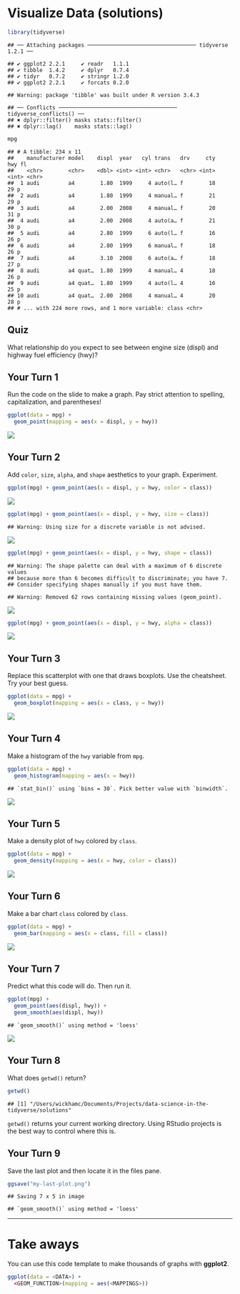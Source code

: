 Visualize Data (solutions)
================

<!-- This file by Charlotte Wickham is licensed under a Creative Commons Attribution 4.0 International License, adapted from the orignal work at https://github.com/rstudio/master-the-tidyverse by RStudio. -->
``` r
library(tidyverse)
```

    ## ── Attaching packages ────────────────────────────────── tidyverse 1.2.1 ──

    ## ✔ ggplot2 2.2.1     ✔ readr   1.1.1
    ## ✔ tibble  1.4.2     ✔ dplyr   0.7.4
    ## ✔ tidyr   0.7.2     ✔ stringr 1.2.0
    ## ✔ ggplot2 2.2.1     ✔ forcats 0.2.0

    ## Warning: package 'tibble' was built under R version 3.4.3

    ## ── Conflicts ───────────────────────────────────── tidyverse_conflicts() ──
    ## ✖ dplyr::filter() masks stats::filter()
    ## ✖ dplyr::lag()    masks stats::lag()

``` r
mpg
```

    ## # A tibble: 234 x 11
    ##    manufacturer model    displ  year   cyl trans   drv     cty   hwy fl   
    ##    <chr>        <chr>    <dbl> <int> <int> <chr>   <chr> <int> <int> <chr>
    ##  1 audi         a4        1.80  1999     4 auto(l… f        18    29 p    
    ##  2 audi         a4        1.80  1999     4 manual… f        21    29 p    
    ##  3 audi         a4        2.00  2008     4 manual… f        20    31 p    
    ##  4 audi         a4        2.00  2008     4 auto(a… f        21    30 p    
    ##  5 audi         a4        2.80  1999     6 auto(l… f        16    26 p    
    ##  6 audi         a4        2.80  1999     6 manual… f        18    26 p    
    ##  7 audi         a4        3.10  2008     6 auto(a… f        18    27 p    
    ##  8 audi         a4 quat…  1.80  1999     4 manual… 4        18    26 p    
    ##  9 audi         a4 quat…  1.80  1999     4 auto(l… 4        16    25 p    
    ## 10 audi         a4 quat…  2.00  2008     4 manual… 4        20    28 p    
    ## # ... with 224 more rows, and 1 more variable: class <chr>

Quiz
----

What relationship do you expect to see between engine size (displ) and highway fuel efficiency (hwy)?

Your Turn 1
-----------

Run the code on the slide to make a graph. Pay strict attention to spelling, capitalization, and parentheses!

``` r
ggplot(data = mpg) +
  geom_point(mapping = aes(x = displ, y = hwy))
```

![](01-Visualize-solutions_files/figure-markdown_github/unnamed-chunk-2-1.png)

Your Turn 2
-----------

Add `color`, `size`, `alpha`, and `shape` aesthetics to your graph. Experiment.

``` r
ggplot(mpg) + geom_point(aes(x = displ, y = hwy, color = class))
```

![](01-Visualize-solutions_files/figure-markdown_github/unnamed-chunk-3-1.png)

``` r
ggplot(mpg) + geom_point(aes(x = displ, y = hwy, size = class))
```

    ## Warning: Using size for a discrete variable is not advised.

![](01-Visualize-solutions_files/figure-markdown_github/unnamed-chunk-3-2.png)

``` r
ggplot(mpg) + geom_point(aes(x = displ, y = hwy, shape = class))
```

    ## Warning: The shape palette can deal with a maximum of 6 discrete values
    ## because more than 6 becomes difficult to discriminate; you have 7.
    ## Consider specifying shapes manually if you must have them.

    ## Warning: Removed 62 rows containing missing values (geom_point).

![](01-Visualize-solutions_files/figure-markdown_github/unnamed-chunk-3-3.png)

``` r
ggplot(mpg) + geom_point(aes(x = displ, y = hwy, alpha = class))
```

![](01-Visualize-solutions_files/figure-markdown_github/unnamed-chunk-3-4.png)

Your Turn 3
-----------

Replace this scatterplot with one that draws boxplots. Use the cheatsheet. Try your best guess.

``` r
ggplot(data = mpg) +
  geom_boxplot(mapping = aes(x = class, y = hwy))
```

![](01-Visualize-solutions_files/figure-markdown_github/unnamed-chunk-4-1.png)

Your Turn 4
-----------

Make a histogram of the `hwy` variable from `mpg`.

``` r
ggplot(data = mpg) +
  geom_histogram(mapping = aes(x = hwy))
```

    ## `stat_bin()` using `bins = 30`. Pick better value with `binwidth`.

![](01-Visualize-solutions_files/figure-markdown_github/unnamed-chunk-5-1.png)

Your Turn 5
-----------

Make a density plot of `hwy` colored by `class`.

``` r
ggplot(data = mpg) +
  geom_density(mapping = aes(x = hwy, color = class))
```

![](01-Visualize-solutions_files/figure-markdown_github/unnamed-chunk-6-1.png)

Your Turn 6
-----------

Make a bar chart `class` colored by `class`.

``` r
ggplot(data = mpg) +
  geom_bar(mapping = aes(x = class, fill = class))
```

![](01-Visualize-solutions_files/figure-markdown_github/unnamed-chunk-7-1.png)

Your Turn 7
-----------

Predict what this code will do. Then run it.

``` r
ggplot(mpg) + 
  geom_point(aes(displ, hwy)) +
  geom_smooth(aes(displ, hwy))
```

    ## `geom_smooth()` using method = 'loess'

![](01-Visualize-solutions_files/figure-markdown_github/unnamed-chunk-8-1.png)

Your Turn 8
-----------

What does `getwd()` return?

``` r
getwd()
```

    ## [1] "/Users/wickhamc/Documents/Projects/data-science-in-the-tidyverse/solutions"

`getwd()` returns your current working directory. Using RStudio projects is the best way to control where this is.

Your Turn 9
-----------

Save the last plot and then locate it in the files pane.

``` r
ggsave("my-last-plot.png")
```

    ## Saving 7 x 5 in image

    ## `geom_smooth()` using method = 'loess'

------------------------------------------------------------------------

Take aways
==========

You can use this code template to make thousands of graphs with **ggplot2**.

``` r
ggplot(data = <DATA>) +
  <GEOM_FUNCTION>(mapping = aes(<MAPPINGS>))
```
